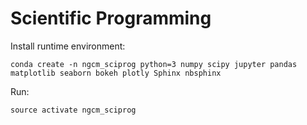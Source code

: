 # Scientific Programming

Install runtime environment:

    conda create -n ngcm_sciprog python=3 numpy scipy jupyter pandas matplotlib seaborn bokeh plotly Sphinx nbsphinx

Run:

    source activate ngcm_sciprog
